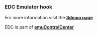 ### EDC Emulator hook

For more information visit the [**3dmoo page**](https://github.com/PhoenixInteractiveNL/edc-masterhook/wiki/Emulator-3dmoo#menu)

EDC is part of [**emuControlCenter**](https://github.com/PhoenixInteractiveNL/emuControlCenter/wiki)
